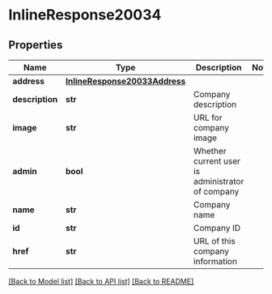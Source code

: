 # InlineResponse20034

## Properties
Name | Type | Description | Notes
------------ | ------------- | ------------- | -------------
**address** | [**InlineResponse20033Address**](InlineResponse20033Address.md) |  | 
**description** | **str** | Company description | 
**image** | **str** | URL for company image | 
**admin** | **bool** | Whether current user is administrator of company | 
**name** | **str** | Company name | 
**id** | **str** | Company ID | 
**href** | **str** | URL of this company information | 

[[Back to Model list]](../README.md#documentation-for-models) [[Back to API list]](../README.md#documentation-for-api-endpoints) [[Back to README]](../README.md)


